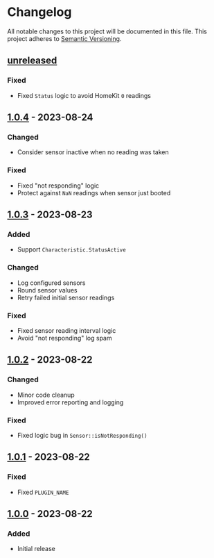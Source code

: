 # Changelog

All notable changes to this project will be documented in this file.
This project adheres to [Semantic Versioning](https://semver.org/spec/v2.0.0.html).

## [unreleased]
### Fixed
- Fixed `Status` logic to avoid HomeKit `0` readings

## [1.0.4] - 2023-08-24
### Changed
- Consider sensor inactive when no reading was taken

### Fixed
- Fixed "not responding" logic
- Protect against `NaN` readings when sensor just booted

## [1.0.3] - 2023-08-23
### Added
- Support `Characteristic.StatusActive`

### Changed
- Log configured sensors
- Round sensor values
- Retry failed initial sensor readings

### Fixed
- Fixed sensor reading interval logic
- Avoid "not responding" log spam

## [1.0.2] - 2023-08-22
### Changed
- Minor code cleanup
- Improved error reporting and logging

### Fixed
- Fixed logic bug in `Sensor::isNotResponding()`

## [1.0.1] - 2023-08-22
### Fixed
- Fixed `PLUGIN_NAME`

## [1.0.0] - 2023-08-22
### Added
- Initial release

[unreleased]: https://github.com/tillkruss/homebridge-purpleair/compare/v1.0.4...HEAD
[1.0.4]: https://github.com/tillkruss/homebridge-purpleair/compare/v1.0.3...v1.0.4
[1.0.3]: https://github.com/tillkruss/homebridge-purpleair/compare/v1.0.2...v1.0.3
[1.0.2]: https://github.com/tillkruss/homebridge-purpleair/compare/v1.0.1...v1.0.2
[1.0.1]: https://github.com/tillkruss/homebridge-purpleair/compare/v1.0.0...v1.0.1
[1.0.0]: https://github.com/tillkruss/homebridge-purpleair/releases/tag/v1.0.0
